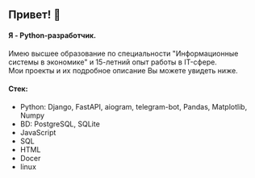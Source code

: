 ## Привет! 👋
#### Я - Python-разработчик.
Имею высшее образование по специальности "Информационные системы в экономике" и 15-летний опыт работы в IT-сфере.  
Мои проекты и их подробное описание Вы можете увидеть ниже.
#### Стек:
- Python: Django, FastAPI, aiogram, telegram-bot, Pandas, Matplotlib, Numpy
- BD: PostgreSQL, SQLite
- JavaScript
- SQL  
- HTML
- Docer
- linux

<!--
**Topotun77/Topotun77** is a ✨ _special_ ✨ repository because its `README.md` (this file) appears on your GitHub profile.

Here are some ideas to get you started:

- 🔭 I’m currently working on ...
- 🌱 I’m currently learning ...
- 👯 I’m looking to collaborate on ...
- 🤔 I’m looking for help with ...
- 💬 Ask me about ...
- 📫 How to reach me: ...
- ⚡ Fun fact: ...
-->
